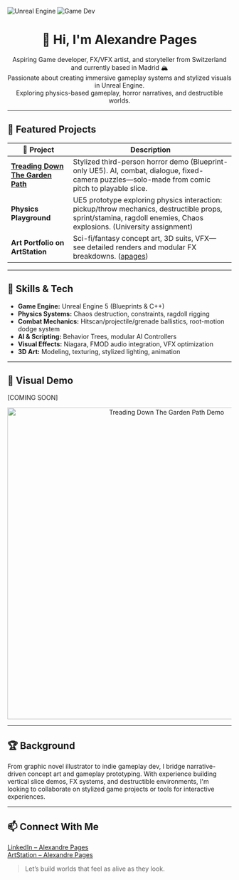 <!-- Shields -->
![Unreal Engine](https://img.shields.io/badge/Engine-Unreal%205-blue?style=flat-square&logo=unrealengine)
![Game Dev](https://img.shields.io/badge/Role-Game%20Dev%20%26%20Artist-green?style=flat-square)

<h1 align="center">👋 Hi, I'm Alexandre Pages</h1>
<p align="center">
  Aspiring Game developer, FX/VFX artist, and storyteller from Switzerland and currently based in Madrid 🏔️<br/>
  Passionate about creating immersive gameplay systems and stylized visuals in Unreal Engine.<br/>
  Exploring physics-based gameplay, horror narratives, and destructible worlds.
</p>

---

## 🚀 Featured Projects

| 🔧 Project | Description |
|----------|-------------|
| **[Treading Down The Garden Path](https://github.com/PAlexUtad/UE5-ThirdPerson-Horror-VerticalSlice)** | Stylized third-person horror demo (Blueprint-only UE5). AI, combat, dialogue, fixed-camera puzzles—solo-made from comic pitch to playable slice. |
| **Physics Playground** | UE5 prototype exploring physics interaction: pickup/throw mechanics, destructible props, sprint/stamina, ragdoll enemies, Chaos explosions. (University assignment) |
| **Art Portfolio on ArtStation** | Sci-fi/fantasy concept art, 3D suits, VFX—see detailed renders and modular FX breakdowns. ([apages](https://www.artstation.com/apages)) |

---

## 🧰 Skills & Tech

- **Game Engine:** Unreal Engine 5 (Blueprints & C++)
- **Physics Systems:** Chaos destruction, constraints, ragdoll rigging
- **Combat Mechanics:** Hitscan/projectile/grenade ballistics, root-motion dodge system
- **AI & Scripting:** Behavior Trees, modular AI Controllers
- **Visual Effects:** Niagara, FMOD audio integration, VFX optimization
- **3D Art:** Modeling, texturing, stylized lighting, animation

---

## 📸 Visual Demo

[COMING SOON]
<p align="center">
  <img src="https://github.com/PAlexUtad/UE5-ThirdPerson-Horror-VerticalSlice/raw/main/demo.gif" alt="Treading Down The Garden Path Demo" width="700"/>
</p>


---

## 🏆 Background

From graphic novel illustrator to indie gameplay dev, I bridge narrative-driven concept art and gameplay prototyping. With experience building vertical slice demos, FX systems, and destructible environments, I'm looking to collaborate on stylized game projects or tools for interactive experiences.

---

## 📫 Connect With Me

[LinkedIn – Alexandre Pages](https://ch.linkedin.com/in/alexandrepages-ch)  
[ArtStation – Alexandre Pages](https://www.artstation.com/apages)

> Let’s build worlds that feel as alive as they look.


